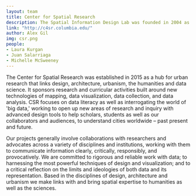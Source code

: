 ```yaml
---
layout: team
title: Center for Spatial Research
description: The Spatial Information Design Lab was founded in 2004 as an interdisciplinary research unit in the Graduate School of Architecture, Planning and Preservation at Columbia University.
link: "http://c4sr.columbia.edu/"
author: Alex Gil
img: csr.png
people:
- Laura Kurgan
- Juan Salarriaga
- Michelle McSweeney
---
```


The Center for Spatial Research was established in 2015 as a hub for urban research that links design, architecture, urbanism, the humanities and data science. It sponsors research and curricular activities built around new technologies of mapping, data visualization, data collection, and data analysis. CSR focuses on data literacy as well as interrogating the world of 'big data,' working to open up new areas of research and inquiry with advanced design tools to help scholars, students as well as our collaborators and audiences, to understand cities worldwide – past present and future.

Our projects generally involve collaborations with researchers and advocates across a variety of disciplines and institutions, working with them to communicate information clearly, critically, responsibly, and provocatively. We are committed to rigorous and reliable work with data; to harnessing the most powerful techniques of design and visualization; and to a critical reflection on the limits and ideologies of both data and its representation. Based in the disciplines of design, architecture and urbanism we make links with and bring spatial expertise to humanities as well as the sciences. 